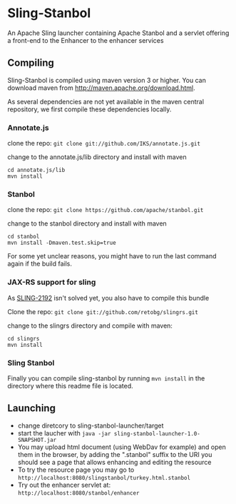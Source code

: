 # Sling-Stanbol

An Apache Sling launcher containing Apache Stanbol and a servlet offering a
front-end to the Enhancer to the enhancer services

## Compiling

Sling-Stanbol is compiled using maven version 3 or higher. You can download maven from <http://maven.apache.org/download.html>.

As several dependencies are not yet available in the maven central repository, we first compile these dependencies locally.

### Annotate.js

clone the repo:
`git clone git://github.com/IKS/annotate.js.git`

change to the annotate.js/lib directory and install with maven

    cd annotate.js/lib
    mvn install

### Stanbol

clone the repo:
`git clone https://github.com/apache/stanbol.git`

change to the stanbol directory and install with maven

    cd stanbol
    mvn install -Dmaven.test.skip=true

For some yet unclear reasons, you might have to run the last command again if the build fails.

### JAX-RS support for sling

As [SLING-2192](https://issues.apache.org/jira/browse/SLING-2192) isn't solved yet, you also have to compile this bundle

Clone the repo:
`git clone git://github.com/retobg/slingrs.git`

change to the slingrs directory and compile with maven:

    cd slingrs
    mvn install

### Sling Stanbol

Finally you can compile sling-stanbol by running `mvn install` in the directory where this readme file is located.

## Launching

- change diretcory to sling-stanbol-launcher/target
- start the laucher with `java -jar sling-stanbol-launcher-1.0-SNAPSHOT.jar`
- You may upload html document (using WebDav for example) and open them in the browser, by adding the ".stanbol" suffix to the URI you should see a page that allows enhancing and editing the resource
- To try the resource page you may go to `http://localhost:8080/slingstanbol/turkey.html.stanbol`
- Try out the enhancer servlet at: `http://localhost:8080/stanbol/enhancer`

